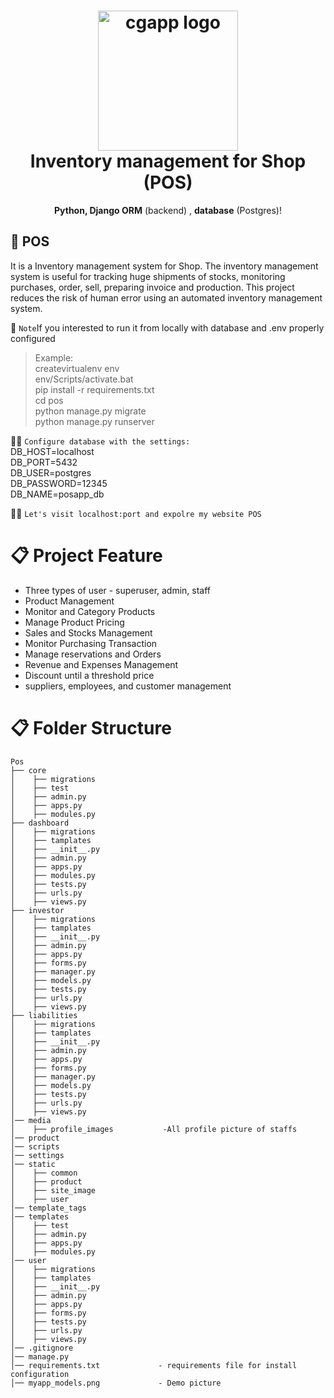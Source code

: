 <h1 align="center">
  <img alt="cgapp logo" src="https://lh6.googleusercontent.com/rU8dZ0x67y63AeujFhM79UG_I3ZagEqTmDffagrUVuBI5eXPHtW2Z7zP1KU1MLKtl0wU5eNS_QHU-9v3GUJgxlKYeAR1yKADY8xCj7xMrpL8z9Rr2Zde9_OGsmXTigvBr7DEWggV" width="224px"/><br/>
 Inventory management for Shop (POS)
</h1>
<p align="center"> <b>Python, Django ORM</b> (backend) , <b>database</b> (Postgres)!</p>

## 📖 POS 

It is a Inventory management system for Shop. The inventory management system is useful for tracking huge shipments of stocks, monitoring purchases, order, sell, preparing invoice and production. This project reduces the risk of human error using an automated inventory management system.

🔔 `Note`If you interested to run it from locally with database and .env properly configured
>Example: \
> createvirtualenv env \
> env/Scripts/activate.bat \
> pip install -r requirements.txt \
> cd pos \
> python manage.py migrate \
> python manage.py runserver 
> 
>> 
 🤾‍♂ `Configure database with the settings:` \
DB_HOST=localhost \
DB_PORT=5432 \
DB_USER=postgres \
DB_PASSWORD=12345 \
DB_NAME=posapp_db

🤾‍♂️ `Let's visit localhost:port and expolre my website POS`
# 📋 Project Feature
 - Three types of user - superuser, admin, staff
 - Product Management
 - Monitor and Category Products
 - Manage Product Pricing
 - Sales and Stocks Management
 - Monitor Purchasing Transaction
 - Manage reservations and Orders
 - Revenue and Expenses Management
 - Discount until a threshold price
 - suppliers, employees, and customer management



# 📋 Folder Structure 
```
Pos
├── core
│    ├── migrations
│    ├── test 
│    ├── admin.py
│    ├── apps.py
│    ├── modules.py
├── dashboard
│    ├── migrations 
│    ├── tamplates
│    ├── __init__.py
│    ├── admin.py
│    ├── apps.py
│    ├── modules.py
│    ├── tests.py
│    ├── urls.py
│    ├── views.py
├── investor
│    ├── migrations 
│    ├── tamplates
│    ├── __init__.py
│    ├── admin.py
│    ├── apps.py
│    ├── forms.py
│    ├── manager.py
│    ├── models.py
│    ├── tests.py
│    ├── urls.py
│    ├── views.py            
├── liabilities
│    ├── migrations 
│    ├── tamplates
│    ├── __init__.py
│    ├── admin.py
│    ├── apps.py
│    ├── forms.py
│    ├── manager.py
│    ├── models.py
│    ├── tests.py
│    ├── urls.py
│    ├── views.py
│── media
│    ├── profile_images           -All profile picture of staffs
│── product 
│── scripts
│── settings
│── static
│    ├── common 
│    ├── product
│    ├── site_image
│    ├── user
│── template_tags
│── templates
│    ├── test 
│    ├── admin.py
│    ├── apps.py
│    ├── modules.py
│── user
│    ├── migrations 
│    ├── tamplates
│    ├── __init__.py
│    ├── admin.py
│    ├── apps.py
│    ├── forms.py
│    ├── tests.py
│    ├── urls.py
│    ├── views.py
│── .gitignore
│── manage.py                    
│── requirements.txt             - requirements file for install configuration  
│── myapp_models.png             - Demo picture
```
